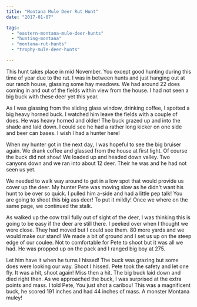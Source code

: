 ```yaml
---
title: "Montana Mule Deer Rut Hunt"
date: "2017-01-07"

tags: 
  - "eastern-montana-mule-deer-hunts"
  - "hunting-montana"
  - "montana-rut-hunts"
  - "trophy-mule-deer-hunts"

---
```


This hunt takes place in mid November. You except good hunting during this time of year due to the rut. I was in between hunts and just hanging out at our ranch house, glassing some hay meadows. We had around 22 does coming in and out of the fields within view from the house. I had not seen a big buck with these deer yet this year.

As I was glassing from the sliding glass window, drinking coffee, I spotted a big heavy horned buck. I watched him leave the fields with a couple of does. He was heavy horned and older! The buck grazed up and into the shade and laid down. I could see he had a rather long kicker on one side and beer can bases. I wish I had a hunter here!

When my hunter got in the next day, I was hopeful to see the big bruiser again. We drank coffee and glassed from the house at first light. Of course the buck did not show! We loaded up and headed down valley. Two canyons down and we ran into about 12 deer. Their he was and he had not seen us yet.

We needed to walk way around to get in a low spot that would provide us cover up the deer. My hunter Pete was moving slow as he didn't want his hunt to be over so quick. I pulled him a-side and had a little pep talk! You are going to shoot this big ass deer! To put it mildly! Once we where on the same page, we continued the stalk.

As walked up the cow trail fully out of sight of the deer, I was thinking this is going to be easy if the deer are still there. I peeked over when I thought we were close. They had moved but I could see them. 80 more yards and we would make our stand! We made a bit of ground and I set us up on the steep edge of our coulee. Not to comfortable for Pete to shoot but it was all we had. He was propped up on the pack and I ranged big boy at 275.

Let him have it when he turns I hissed! The buck was grazing but some does were looking our way. Shoot I hissed. Pete took the safety and let one fly. It was a hit, shoot again! Miss then a hit. The big buck laid down and died right then. As we approached the buck, I was surprised at the extra points and mass. I told Pete, You just shot a caribou! This was a magnificent buck, he scored 191 inches and had 44 inches of mass. A monster Montana muley!
